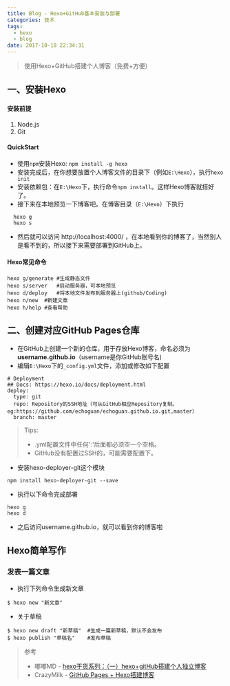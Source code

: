 ```yaml
---
title: Blog - Hexo+GitHub基本安装与部署
categories: 技术
tags:
  - hexo
  - blog
date: 2017-10-18 22:34:31
---
```


> 使用Hexo+GitHub搭建个人博客（免费+方便）

## 一、安装Hexo
#### 安装前提
1. Node.js
2. Git

#### QuickStart

<!--more-->

- 使用`npm`安装Hexo: `npm install -g hexo`
- 安装完成后，在你想要放置个人博客文件的目录下（例如`E:\Hexo`），执行`hexo init`
- 安装依赖包：在`E:\Hexo`下，执行命令`npm install`。这样Hexo博客就搭好了。
- 接下来在本地预览一下博客吧。在博客目录（`E:\Hexo`）下执行

```
  hexo g
  hexo s
```

- 然后就可以访问 http://localhost:4000/ ，在本地看到你的博客了，当然别人是看不到的，所以接下来需要部署到GitHub上。

#### Hexo常见命令
	hexo g/generate	#生成静态文件  
	hexo s/server	#启动服务器，可本地预览
	hexo d/deploy	#将本地文件发布到服务器上(github/Coding)
	hexo n/new	#新建文章
	hexo h/help	#查看帮助


## 二、创建对应GitHub Pages仓库
- 在GitHub上创建一个新的仓库，用于存放Hexo博客，命名必须为**username.github.io**（username是你GitHub账号名)
- 编辑`E:\Hexo`下的`_config.yml`文件，添加或修改如下配置

```
# Deployment
## Docs: https://hexo.io/docs/deployment.html
deploy:
  type: git
  repo: Repository的SSH地址（可从GitHub相应Repository复制。eg:https://github.com/echoguan/echoguan.github.io.git,master）
  branch: master
```

> Tips:
> * .yml配置文件中任何':'后面都必须空一个空格。
> * GitHub没有配置过SSH的，可能需要配置下。

- 安装hexo-deployer-git这个模块

```
npm install hexo-deployer-git --save
```

- 执行以下命令完成部署

```
hexo g
hexo d
```

- 之后访问username.github.io，就可以看到你的博客啦

## Hexo简单写作
### 发表一篇文章
- 执行下列命令生成新文章

```
$ hexo new "新文章"
```

- 关于草稿

```
$ hexo new draft "新草稿"	#生成一篇新草稿，默认不会发布
$ hexo publish "草稿名"	#发布草稿
```

> 参考
> * 嘟嘟MD - [hexo干货系列：（一）hexo+gitHub搭建个人独立博客](http://tengj.top/2016/02/22/hexo1/)
> * CrazyMilk - [GitHub Pages + Hexo搭建博客](http://crazymilk.github.io/2015/12/28/GitHub-Pages-Hexo%E6%90%AD%E5%BB%BA%E5%8D%9A%E5%AE%A2/)
